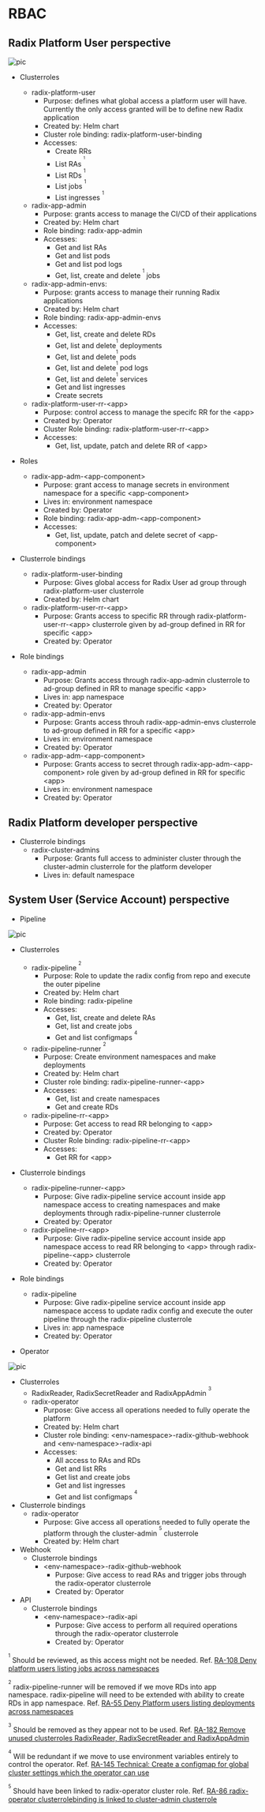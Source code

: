 # RBAC

## Radix Platform User perspective

![pic](diagrams/platform_user.png)

- Clusterroles
  - radix-platform-user
    - Purpose: defines what global access a platform user will have. Currently the only access granted 
    will be to define new Radix application
    - Created by: Helm chart
    - Cluster role binding: radix-platform-user-binding
    - Accesses:
      - Create RRs
      - List RAs <sup><sup><sup>1</sup></sup></sup>
      - List RDs <sup><sup>1</sup></sup>
      - List jobs <sup><sup>1</sup></sup>
      - List ingresses <sup><sup>1</sup></sup>
  - radix-app-admin
    - Purpose: grants access to manage the CI/CD of their applications
    - Created by: Helm chart
    - Role binding: radix-app-admin
    - Accesses:
      - Get and list RAs
      - Get and list pods
      - Get and list pod logs
      - Get, list, create and delete <sup><sup>1</sup></sup> jobs
  - radix-app-admin-envs:
    - Purpose: grants access to manage their running Radix applications
    - Created by: Helm chart
    - Role binding: radix-app-admin-envs
    - Accesses:
      - Get, list, create and delete RDs
      - Get, list and delete<sup><sup>1</sup></sup> deployments
      - Get, list and delete<sup><sup>1</sup></sup> pods
      - Get, list and delete<sup><sup>1</sup></sup> pod logs
      - Get, list and delete<sup><sup>1</sup></sup> services
      - Get and list ingresses
      - Create secrets
  - radix-platform-user-rr-\<app\>
    - Purpose: control access to manage the specifc RR for the \<app\>
    - Created by: Operator
    - Cluster Role binding: radix-platform-user-rr-\<app\>
    - Accesses:
      - Get, list, update, patch and delete RR of \<app\>

- Roles
  - radix-app-adm-\<app-component\>
    - Purpose: grant access to manage secrets in environment namespace for a specific \<app-component\>
    - Lives in: environment namespace
    - Created by: Operator
    - Role binding: radix-app-adm-\<app-component\>
    - Accesses:
      - Get, list, update, patch and delete secret of \<app-component\>

- Clusterrole bindings
  - radix-platform-user-binding
    - Purpose: Gives global access for Radix User ad group through radix-platform-user clusterrole
    - Created by: Helm chart
  - radix-platform-user-rr-\<app\>
    - Purpose: Grants access to specific RR through radix-platform-user-rr-\<app\> clusterrole given by ad-group defined in RR for specific \<app\>
    - Created by: Operator

- Role bindings
  - radix-app-admin
    - Purpose: Grants access through radix-app-admin clusterrole to ad-group defined in RR to manage specific \<app\>
    - Lives in: app namespace
    - Created by: Operator
  - radix-app-admin-envs
    - Purpose: Grants access throuh radix-app-admin-envs clusterrole to ad-group defined in RR for a specific \<app\>
    - Lives in: environment namespace
    - Created by: Operator
  - radix-app-adm-\<app-component\>
    - Purpose: Grants access to secret through radix-app-adm-\<app-component\> role given by ad-group defined in RR for specific \<app\>
    - Lives in: environment namespace
    - Created by: Operator

## Radix Platform developer perspective

- Clusterrole bindings
  - radix-cluster-admins
    - Purpose: Grants full access to administer cluster through the cluster-admin clusterrole for the platform developer
    - Lives in: default namespace

## System User (Service Account) perspective

- Pipeline

![pic](diagrams/radix_pipeline.png)

  - Clusterroles
    - radix-pipeline <sup><sup>2</sup></sup>
      - Purpose: Role to update the radix config from repo and execute the outer pipeline
      - Created by: Helm chart
      - Role binding: radix-pipeline
      - Accesses:
        - Get, list, create and delete RAs
        - Get, list and create jobs
        - Get and list configmaps <sup><sup>4</sup></sup>
    - radix-pipeline-runner <sup><sup>2</sup></sup>
      - Purpose: Create environment namespaces and make deployments
      - Created by: Helm chart
      - Cluster role binding: radix-pipeline-runner-\<app\>
      - Accesses:
        - Get, list and create namespaces
        - Get and create RDs
    - radix-pipeline-rr-\<app\>
      - Purpose: Get access to read RR belonging to \<app\>
      - Created by: Operator
      - Cluster Role binding: radix-pipeline-rr-\<app\>
      - Accesses:
        - Get RR for \<app\>

  - Clusterrole bindings
    - radix-pipeline-runner-\<app\>
      - Purpose: Give radix-pipeline service account inside app namespace access to creating namespaces and make deployments through radix-pipeline-runner clusterrole
      - Created by: Operator
    - radix-pipeline-rr-\<app\>
      - Purpose: Give radix-pipeline service account inside app namespace access to read RR belonging to \<app\> through radix-pipeline-\<app\> clusterrole
      - Created by: Operator
      
  - Role bindings
    - radix-pipeline
      - Purpose: Give radix-pipeline service account inside app namespace access to update radix config and execute the outer pipeline through the radix-pipeline clusterrole
      - Lives in: app namespace
      - Created by: Operator

- Operator

![pic](diagrams/radix_operator.png)

  - Clusterroles
    - RadixReader, RadixSecretReader and RadixAppAdmin <sup><sup>3</sup></sup>
    - radix-operator
      - Purpose: Give access all operations needed to fully operate the platform
      - Created by: Helm chart
      - Cluster role binding: \<env-namespace\>-radix-github-webhook and \<env-namespace\>-radix-api
      - Accesses:
        - All access to RAs and RDs
        - Get and list RRs
        - Get list and create jobs
        - Get and list ingresses
        - Get and list configmaps <sup><sup>4</sup></sup>
  - Clusterrole bindings
    - radix-operator
      - Purpose: Give access all operations needed to fully operate the platform through the cluster-admin <sup><sup>5</sup></sup> clusterrole
      - Created by: Helm chart
- Webhook
  - Clusterrole bindings
    - \<env-namespace\>-radix-github-webhook
      - Purpose: Give access to read RAs and trigger jobs through the radix-operator clusterrole
      - Created by: Operator
- API
  - Clusterrole bindings
    - \<env-namespace\>-radix-api
      - Purpose: Give access to perform all required operations through the radix-operator clusterrole
      - Created by: Operator

<sup><sup>1</sup></sup> Should be reviewed, as this access might not be needed. Ref. [RA-108 Deny platform users listing jobs across namespaces](https://equinor.atlassian.net/browse/RA-108)

<sup><sup>2</sup></sup> radix-pipeline-runner will be removed if we move RDs into app namespace.
radix-pipeline will need to be extended with ability to create RDs in app namespace. Ref. [RA-55 Deny Platform users listing deployments across namespaces](https://equinor.atlassian.net/browse/RA-55)

<sup><sup>3</sup></sup> Should be removed as they appear not to be used. Ref. [RA-182 Remove unused clusterroles RadixReader, RadixSecretReader and RadixAppAdmin](https://equinor.atlassian.net/browse/RA-182)

<sup><sup>4</sup></sup> Will be redundant if we move to use environment variables entirely to control the operator. Ref. [RA-145 Technical: Create a configmap for global cluster settings which the operator can use](https://equinor.atlassian.net/browse/RA-145)

<sup><sup>5</sup></sup> Should have been linked to radix-operator cluster role. Ref. [RA-86 radix-operator clusterrolebinding is linked to cluster-admin clusterrole](https://equinor.atlassian.net/browse/RA-86)
